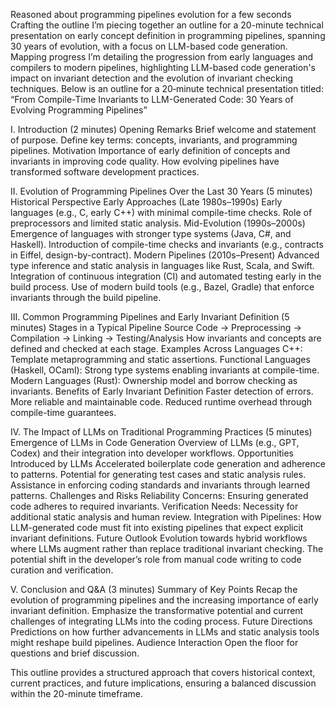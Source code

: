 Reasoned about programming pipelines evolution for a few seconds
Crafting the outline
I’m piecing together an outline for a 20-minute technical presentation on early concept definition in programming pipelines, spanning 30 years of evolution, with a focus on LLM-based code generation.
Mapping progress
I’m detailing the progression from early languages and compilers to modern pipelines, highlighting LLM-based code generation's impact on invariant detection and the evolution of invariant checking techniques.
Below is an outline for a 20‐minute technical presentation titled:
“From Compile-Time Invariants to LLM-Generated Code: 30 Years of Evolving Programming Pipelines”

I. Introduction (2 minutes)
Opening Remarks
Brief welcome and statement of purpose.
Define key terms: concepts, invariants, and programming pipelines.
Motivation
Importance of early definition of concepts and invariants in improving code quality.
How evolving pipelines have transformed software development practices.

II. Evolution of Programming Pipelines Over the Last 30 Years (5 minutes)
Historical Perspective
Early Approaches (Late 1980s–1990s)
Early languages (e.g., C, early C++) with minimal compile-time checks.
Role of preprocessors and limited static analysis.
Mid-Evolution (1990s–2000s)
Emergence of languages with stronger type systems (Java, C#, and Haskell).
Introduction of compile-time checks and invariants (e.g., contracts in Eiffel, design-by-contract).
Modern Pipelines (2010s–Present)
Advanced type inference and static analysis in languages like Rust, Scala, and Swift.
Integration of continuous integration (CI) and automated testing early in the build process.
Use of modern build tools (e.g., Bazel, Gradle) that enforce invariants through the build pipeline.

III. Common Programming Pipelines and Early Invariant Definition (5 minutes)
Stages in a Typical Pipeline
Source Code → Preprocessing → Compilation → Linking → Testing/Analysis
How invariants and concepts are defined and checked at each stage.
Examples Across Languages
C++: Template metaprogramming and static assertions.
Functional Languages (Haskell, OCaml): Strong type systems enabling invariants at compile-time.
Modern Languages (Rust): Ownership model and borrow checking as invariants.
Benefits of Early Invariant Definition
Faster detection of errors.
More reliable and maintainable code.
Reduced runtime overhead through compile-time guarantees.

IV. The Impact of LLMs on Traditional Programming Practices (5 minutes)
Emergence of LLMs in Code Generation
Overview of LLMs (e.g., GPT, Codex) and their integration into developer workflows.
Opportunities Introduced by LLMs
Accelerated boilerplate code generation and adherence to patterns.
Potential for generating test cases and static analysis rules.
Assistance in enforcing coding standards and invariants through learned patterns.
Challenges and Risks
Reliability Concerns: Ensuring generated code adheres to required invariants.
Verification Needs: Necessity for additional static analysis and human review.
Integration with Pipelines: How LLM-generated code must fit into existing pipelines that expect explicit invariant definitions.
Future Outlook
Evolution towards hybrid workflows where LLMs augment rather than replace traditional invariant checking.
The potential shift in the developer’s role from manual code writing to code curation and verification.

V. Conclusion and Q&A (3 minutes)
Summary of Key Points
Recap the evolution of programming pipelines and the increasing importance of early invariant definition.
Emphasize the transformative potential and current challenges of integrating LLMs into the coding process.
Future Directions
Predictions on how further advancements in LLMs and static analysis tools might reshape build pipelines.
Audience Interaction
Open the floor for questions and brief discussion.

This outline provides a structured approach that covers historical context, current practices, and future implications, ensuring a balanced discussion within the 20-minute timeframe.
